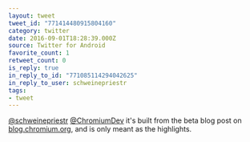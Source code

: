 ```yaml
---
layout: tweet
tweet_id: "771414480915804160"
category: twitter
date: 2016-09-01T18:28:39.000Z
source: Twitter for Android
favorite_count: 1
retweet_count: 0
is_reply: true
in_reply_to_id: "771085114294042625"
in_reply_to_user: schweinepriestr
tags:
- tweet
---
```


[@schweinepriestr](https://twitter.com/@schweinepriestr) [@ChromiumDev](https://twitter.com/@ChromiumDev) it's built from the beta blog post on [blog.chromium.org](http://blog.chromium.org), and is only meant as the highlights.
